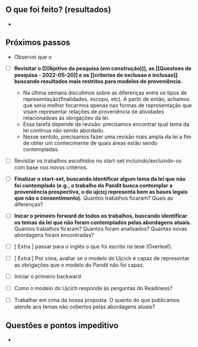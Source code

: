 ## O que foi feito? (resultados)
-

## Próximos passos
- Observei que o 
- [ ] **Revisitar o [[Objetivo da pesquisa (em construção)]], as  [[Questoes de pesquisa - 2022-05-20]] e os [[criterios de exclusao e inclusao]] buscando resultados mais restritos para modelos de proveniência.**
	- Na última semana discutimos sobre as diferenças entre os tipos de representação(finalidades, escopo, etc). A partir de então, achamos que seria melhor focarmos apenas nas formas de representação que visam representar relações de proveniência de atividades relacionadoas às obrigações da lei.
	- Essa tarefa depende da revisão: precisamos encontrar qual tema da lei continua não sendo abordado.
	- Nesse sentido, precisamos fazer uma revisão mais ampla da lei a fim de obter um conhecimente de quais áreas estão sendo contempladas.
- [ ] Revisitar os trabalhos escolhidos no start-set incluindo/excluindo-os com base nos novos critérios.
- [ ] **Finalizar o start-set, buscando identificar algum tema da lei que não foi contemplado (e.g., o trabalho do Pandit busca contemplar a proveniência prospectiva, o do ujcicj representa bem as bases legais que não o consentimento).** Quantos trabalhos ficaram? Quais as diferenças?
- [ ] **Inicar o primeiro forward de todos os trabalhos, buscando identificar os temas da lei que não foram contemplados pelas abordagens atuais.** Quantos trabalhos ficaram? Quantos foram analisados? Quantas novas abordagens foram encontradas?
- [ ] [ Extra ] passar para o inglês o que foi escrito na tese (Overleaf).
- [ ] [ Extra ] Por cima, avaliar se o modelo do Ujcich é capaz de representar as obrigações que o modelo do Pandit não foi capaz.

- [ ] Iniciar o primeiro backward
- [ ] Como o modelo do Ujcich responde às perguntas do Readiness?
- [ ] Trabalhar em cima da nossa proposta. O quanto do que publicamos atende aos temas não cobertos pelas abordagens atuais?

## Questões e pontos impeditivo

-
